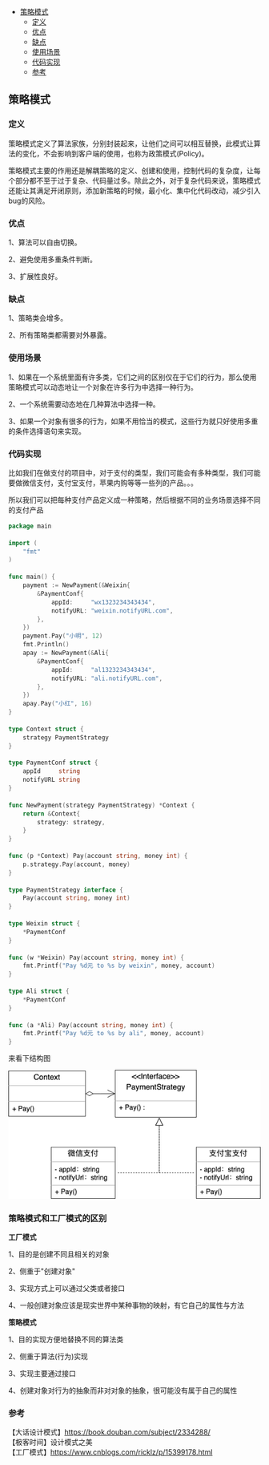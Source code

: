<!-- START doctoc generated TOC please keep comment here to allow auto update -->
<!-- DON'T EDIT THIS SECTION, INSTEAD RE-RUN doctoc TO UPDATE -->

- [策略模式](#%E7%AD%96%E7%95%A5%E6%A8%A1%E5%BC%8F)
  - [定义](#%E5%AE%9A%E4%B9%89)
  - [优点](#%E4%BC%98%E7%82%B9)
  - [缺点](#%E7%BC%BA%E7%82%B9)
  - [使用场景](#%E4%BD%BF%E7%94%A8%E5%9C%BA%E6%99%AF)
  - [代码实现](#%E4%BB%A3%E7%A0%81%E5%AE%9E%E7%8E%B0)
  - [参考](#%E5%8F%82%E8%80%83)

<!-- END doctoc generated TOC please keep comment here to allow auto update -->

## 策略模式

### 定义

策略模式定义了算法家族，分别封装起来，让他们之间可以相互替换，此模式让算法的变化，不会影响到客户端的使用，也称为政策模式(Policy)。  

策略模式主要的作用还是解耦策略的定义、创建和使用，控制代码的复杂度，让每个部分都不至于过于复杂、代码量过多。除此之外，对于复杂代码来说，策略模式还能让其满足开闭原则，添加新策略的时候，最小化、集中化代码改动，减少引入bug的风险。  

### 优点

1、算法可以自由切换。   

2、避免使用多重条件判断。 
  
3、扩展性良好。  

### 缺点

1、策略类会增多。  

2、所有策略类都需要对外暴露。  

### 使用场景

1、如果在一个系统里面有许多类，它们之间的区别仅在于它们的行为，那么使用策略模式可以动态地让一个对象在许多行为中选择一种行为。   

2、一个系统需要动态地在几种算法中选择一种。   

3、如果一个对象有很多的行为，如果不用恰当的模式，这些行为就只好使用多重的条件选择语句来实现。  

### 代码实现

比如我们在做支付的项目中，对于支付的类型，我们可能会有多种类型，我们可能要做微信支付，支付宝支付，苹果内购等等一些列的产品。。。  

所以我们可以把每种支付产品定义成一种策略，然后根据不同的业务场景选择不同的支付产品     

```go
package main

import (
	"fmt"
)

func main() {
	payment := NewPayment(&Weixin{
		&PaymentConf{
			appId:     "wx1323234343434",
			notifyURL: "weixin.notifyURL.com",
		},
	})
	payment.Pay("小明", 12)
	fmt.Println()
	apay := NewPayment(&Ali{
		&PaymentConf{
			appId:     "al1323234343434",
			notifyURL: "ali.notifyURL.com",
		},
	})
	apay.Pay("小红", 16)
}

type Context struct {
	strategy PaymentStrategy
}

type PaymentConf struct {
	appId     string
	notifyURL string
}

func NewPayment(strategy PaymentStrategy) *Context {
	return &Context{
		strategy: strategy,
	}
}

func (p *Context) Pay(account string, money int) {
	p.strategy.Pay(account, money)
}

type PaymentStrategy interface {
	Pay(account string, money int)
}

type Weixin struct {
	*PaymentConf
}

func (w *Weixin) Pay(account string, money int) {
	fmt.Printf("Pay %d元 to %s by weixin", money, account)
}

type Ali struct {
	*PaymentConf
}

func (a *Ali) Pay(account string, money int) {
	fmt.Printf("Pay %d元 to %s by ali", money, account)
}
```

来看下结构图  

<img src="/img/uml-strategy.png" alt="strategy" />

### 策略模式和工厂模式的区别

**工厂模式**

1、目的是创建不同且相关的对象  
 
2、侧重于"创建对象"  

3、实现方式上可以通过父类或者接口  

4、一般创建对象应该是现实世界中某种事物的映射，有它自己的属性与方法  

**策略模式**

1、目的实现方便地替换不同的算法类  

2、侧重于算法(行为)实现  

3、实现主要通过接口  

4、创建对象对行为的抽象而非对对象的抽象，很可能没有属于自己的属性  

### 参考

【大话设计模式】https://book.douban.com/subject/2334288/  
【极客时间】设计模式之美    
【工厂模式】https://www.cnblogs.com/ricklz/p/15399178.html      




